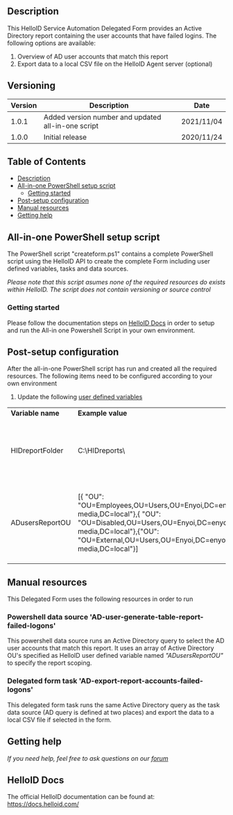 <!-- Description -->
## Description
This HelloID Service Automation Delegated Form provides an Active Directory report containing the user accounts that have failed logins. The following options are available:
 1. Overview of AD user accounts that match this report
 2. Export data to a local CSV file on the HelloID Agent server (optional)

## Versioning
| Version | Description | Date |
| - | - | - |
| 1.0.1   | Added version number and updated all-in-one script | 2021/11/04  |
| 1.0.0   | Initial release | 2020/11/24  |

<!-- TABLE OF CONTENTS -->
## Table of Contents
* [Description](#description)
* [All-in-one PowerShell setup script](#all-in-one-powershell-setup-script)
  * [Getting started](#getting-started)
* [Post-setup configuration](#post-setup-configuration)
* [Manual resources](#manual-resources)
* [Getting help](#getting-help)


## All-in-one PowerShell setup script
The PowerShell script "createform.ps1" contains a complete PowerShell script using the HelloID API to create the complete Form including user defined variables, tasks and data sources.

_Please note that this script asumes none of the required resources do exists within HelloID. The script does not contain versioning or source control_


### Getting started
Please follow the documentation steps on [HelloID Docs](https://docs.helloid.com/hc/en-us/articles/360017556559-Service-automation-GitHub-resources) in order to setup and run the All-in one Powershell Script in your own environment.

 
## Post-setup configuration
After the all-in-one PowerShell script has run and created all the required resources. The following items need to be configured according to your own environment
 1. Update the following [user defined variables](https://docs.helloid.com/hc/en-us/articles/360014169933-How-to-Create-and-Manage-User-Defined-Variables)
<table>
  <tr><td><strong>Variable name</strong></td><td><strong>Example value</strong></td><td><strong>Description</strong></td></tr>
  <tr><td>HIDreportFolder</td><td>C:\HIDreports\</td><td>Local folder on HelloID Agent server for exporting CSV reports</td></tr>
  <tr><td>ADusersReportOU</td><td>[{ "OU": "OU=Employees,OU=Users,OU=Enyoi,DC=enyoi-media,DC=local"},{ "OU": "OU=Disabled,OU=Users,OU=Enyoi,DC=enyoi-media,DC=local"},{"OU": "OU=External,OU=Users,OU=Enyoi,DC=enyoi-media,DC=local"}]</td><td>Array of Active Directory OUs for scoping shown AD user accounts in this report</td></tr>
</table>


## Manual resources
This Delegated Form uses the following resources in order to run

### Powershell data source 'AD-user-generate-table-report-failed-logons'
This powershell data source runs an Active Directory query to select the AD user accounts that match this report. It uses an array of Active Directory OU's specified as HelloID user defined variable named _"ADusersReportOU"_ to specify the report scoping.

### Delegated form task 'AD-export-report-accounts-failed-logons'
This delegated form task runs the same Active Directory query as the task data source (AD query is defined at two places) and export the data to a local CSV file if selected in the form.

## Getting help
_If you need help, feel free to ask questions on our [forum](https://forum.helloid.com/forum/helloid-connectors/service-automation/529-helloid-sa-active-directory-report-ad-accounts-with-failed-logins)_

## HelloID Docs
The official HelloID documentation can be found at: https://docs.helloid.com/

